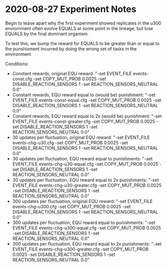 # 2020-08-27 Experiment Notes

Begin to tease apart why the first experiment showed replicates in the u300 enviornment often evolve EQUALS at some point in the lineage, but lose EQUALS by the final dominant organism. 

To test this, we bump the reward for EQUALS to be greater than or equal to the punshisment incurred by doing the wrong set of tasks in the environment

Conditions:
  - Constant rewards, original EQU reward: "-set EVENT_FILE events-const.cfg -set COPY_MUT_PROB 0.0025 -set DISABLE_REACTION_SENSORS 1 -set REACTION_SENSORS_NEUTRAL 0.0"
  - Constant rewards, EQU reward equal to (would be) punishment: "-set EVENT_FILE events-const-equal.cfg -set COPY_MUT_PROB 0.0025 -set DISABLE_REACTION_SENSORS 1 -set REACTION_SENSORS_NEUTRAL 0.0"
  - Constant rewards, EQU reward equal to 2x (would be) punishment: "-set EVENT_FILE events-const-greater.cfg -set COPY_MUT_PROB 0.0025 -set DISABLE_REACTION_SENSORS 1 -set REACTION_SENSORS_NEUTRAL 0.0"
  - 30 updates per fluctuation, original EQU reward: "-set EVENT_FILE events-chg-u30.cfg -set COPY_MUT_PROB 0.0025 -set DISABLE_REACTION_SENSORS 1 -set REACTION_SENSORS_NEUTRAL 0.0"
  - 30 updates per fluctuation, EQU reward equal to punishments: "-set EVENT_FILE events-chg-u30-equal.cfg -set COPY_MUT_PROB 0.0025 -set DISABLE_REACTION_SENSORS 1 -set REACTION_SENSORS_NEUTRAL 0.0"
  - 30 updates per fluctuation, EQU reward equal to 2x punishments: "-set EVENT_FILE events-chg-u30-greater.cfg -set COPY_MUT_PROB 0.0025 -set DISABLE_REACTION_SENSORS 1 -set REACTION_SENSORS_NEUTRAL 0.0"
  - 300 updates per fluctuation, original EQU reward: "-set EVENT_FILE events-chg-u300.cfg -set COPY_MUT_PROB 0.0025 -set DISABLE_REACTION_SENSORS 1 -set REACTION_SENSORS_NEUTRAL 0.0"
  - 300 updates per fluctuation, EQU reward equal to punishments: "-set EVENT_FILE events-chg-u300-equal.cfg -set COPY_MUT_PROB 0.0025 -set DISABLE_REACTION_SENSORS 1 -set REACTION_SENSORS_NEUTRAL 0.0"
  - 300 updates per fluctuation, EQU reward equal to 2x punishments: "-set EVENT_FILE events-chg-u300-greater.cfg -set COPY_MUT_PROB 0.0025 -set DISABLE_REACTION_SENSORS 1 -set REACTION_SENSORS_NEUTRAL 0.0"
